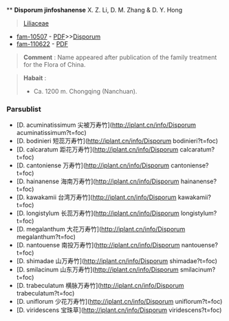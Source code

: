 ** **Disporum jinfoshanense** X. Z. Li, D. M. Zhang & D. Y. Hong

> [Liliaceae](http://iplant.cn/info/Liliaceae?t=foc)
* [fam-10507](http://www.iplant.cn/foc/fam/10507) - [PDF](http://www.iplant.cn/foc/pdf/Liliaceae.pdf)>>[Disporum](http://iplant.cn/info/Disporum?t=foc)
* [fam-110622](http://www.iplant.cn/foc/fam/110622) - [PDF](http://www.iplant.cn/foc/pdf/Disporum.pdf)

> **Comment** : 
> Name appeared after publication of the family treatment for the Flora of China.

> **Habait** : 
>* Ca. 1200 m. Chongqing (Nanchuan).

### Parsublist

* [D.  acuminatissimum  尖被万寿竹](http://iplant.cn/info/Disporum acuminatissimum?t=foc)
* [D.  bodinieri  短蕊万寿竹](http://iplant.cn/info/Disporum bodinieri?t=foc)
* [D.  calcaratum  距花万寿竹](http://iplant.cn/info/Disporum calcaratum?t=foc)
* [D.  cantoniense  万寿竹](http://iplant.cn/info/Disporum cantoniense?t=foc)
* [D.  hainanense  海南万寿竹](http://iplant.cn/info/Disporum hainanense?t=foc)
* [D.  kawakamii  台湾万寿竹](http://iplant.cn/info/Disporum kawakamii?t=foc)
* [D.  longistylum  长蕊万寿竹](http://iplant.cn/info/Disporum longistylum?t=foc)
* [D.  megalanthum  大花万寿竹](http://iplant.cn/info/Disporum megalanthum?t=foc)
* [D.  nantouense  南投万寿竹](http://iplant.cn/info/Disporum nantouense?t=foc)
* [D.  shimadae  山万寿竹](http://iplant.cn/info/Disporum shimadae?t=foc)
* [D.  smilacinum  山东万寿竹](http://iplant.cn/info/Disporum smilacinum?t=foc)
* [D.  trabeculatum  横脉万寿竹](http://iplant.cn/info/Disporum trabeculatum?t=foc)
* [D.  uniflorum  少花万寿竹](http://iplant.cn/info/Disporum uniflorum?t=foc)
* [D.  viridescens  宝珠草](http://iplant.cn/info/Disporum viridescens?t=foc)
